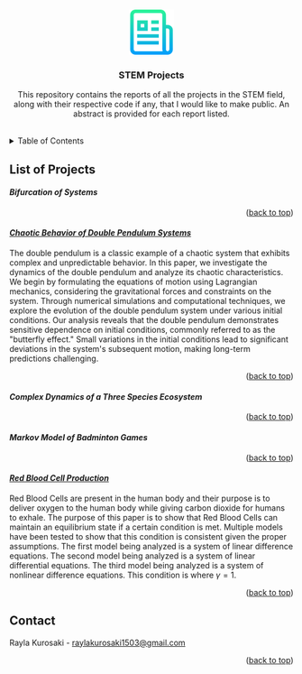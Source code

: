 <a name="readme-top"></a>



<!-- PROJECT LOGO -->
<br />
<div align="center">
<a href="https://github.com/rkp1503/STEM_Projects">
    <img src="images/logo.png" alt="Logo" width="80" height="auto">
</a>

<h3 align="center">STEM Projects</h3>

<p align="center">
    This repository contains the reports of all the projects in the STEM field, along with their respective code if any, that I would like to make public. An abstract is provided for each report listed.
    <br />
    <br />
</p>
</div>



<!-- TABLE OF CONTENTS -->
<details>
<summary>Table of Contents</summary>
<ol>
    <li>List of Projects
        <ul>
            <li><a href="#bifurcation-of-systems">Bifurcation of Systems</a></li>
            <li><a href="#chaotic-behavior-of-double-pendulum-systems">Chaotic Behavior of Double Pendulum Systems</a></li>
            <li><a href="#complex-dynamics-of-a-three-species-ecosystem">Complex Dynamics of a Three Species Ecosystem</a></li>
            <li><a href="#markov-model-of-badminton-games">Markov Model of Badminton Games</a></li>
            <li><a href="#red-blood-cell-production">Red Blood Cell Production</a></li>
        </ul>
    </li>
<!--     <li><a href="#roadmap">Roadmap</a></li> -->
<!--     <li><a href="#license">License</a></li> -->
    <li><a href="#contact">Contact</a></li>
</ol>
</details>



<!-- List of Projects -->
## List of Projects

<!-- Project_Title -->
<!-- #### _ Project_Title _

<p align="right">(<a href="#readme-top">back to top</a>)</p> -->

<!-- Bifurcation of Systems -->
#### _Bifurcation of Systems_

<p align="right">(<a href="#readme-top">back to top</a>)</p>

<!-- Exploring the Chaotic Behavior of the Double Pendulum System -->
#### [_Chaotic Behavior of Double Pendulum Systems_](https://github.com/rkp1503/Chaotic-Behavior-of-Double-Pendulum-Systems)

The double pendulum is a classic example of a chaotic system that exhibits complex and unpredictable behavior. In this paper, we investigate the dynamics of the double pendulum and analyze its chaotic characteristics. We begin by formulating the equations of motion using Lagrangian mechanics, considering the gravitational forces and constraints on the system. Through numerical simulations and computational techniques, we explore the evolution of the double pendulum system under various initial conditions. Our analysis reveals that the double pendulum demonstrates sensitive dependence on initial conditions, commonly referred to as the "butterfly effect." Small variations in the initial conditions lead to significant deviations in the system's subsequent motion, making long-term predictions challenging.

<p align="right">(<a href="#readme-top">back to top</a>)</p>

<!-- Complex Dynamics of a Three Species Ecosystem -->
#### _Complex Dynamics of a Three Species Ecosystem_

<p align="right">(<a href="#readme-top">back to top</a>)</p>

<!-- Markov Model of Badminton Games -->
#### _Markov Model of Badminton Games_

<p align="right">(<a href="#readme-top">back to top</a>)</p>

<!-- Red Blood Cell Production -->
#### [_Red Blood Cell Production_](https://github.com/rkp1503/Red-Blood-Cell-Production)

Red Blood Cells are present in the human body and their purpose is to deliver oxygen to the human body while giving carbon dioxide for humans to exhale. The purpose of this paper is to show that Red Blood Cells can maintain an equilibrium state if a certain condition is met. Multiple models have been tested to show that this condition is consistent given the proper assumptions. The first model being analyzed is a system of linear difference equations. The second model being analyzed is a system of linear differential equations. The third model being analyzed is a system of nonlinear difference equations. This condition is where $\gamma = 1$.

<p align="right">(<a href="#readme-top">back to top</a>)</p>



<!-- ROADMAP -->
<!-- ## Roadmap

- [ ] Red Blood Cell Production
    - [x] Report with code
    - [x] Code in python
    - [ ] Code in julia
- [ ] Chaotic Behavior of Double Pendulum Systems
    - [x] Report with code
    - [x] Code in python
    - [ ] Code in julia
- [ ] Bifurcation of Systems
    - [ ] Report with code
    - [ ] Code in python
- [ ] Complex Dynamics of a Three Species Ecosystem
    - [ ] Report with code
    - [ ] Code in python
    - [ ] Code in julia
- [ ] Markov Model of Badminton Games
    - [ ] Report with code
    - [ ] Code in python

<p align="right">(<a href="#readme-top">back to top</a>)</p> -->



<!-- License -->
<!-- ## License

This repository has two (2) different licenses. All the reports in this repository (pdf files) are protected under the [Creative Commons Attribution 4.0 International](LICENSE-CC-BY-4) license while all the code in this repository are protected under the [MIT](LICENSE-MIT) license. 

<p align="right">(<a href="#readme-top">back to top</a>)</p> -->



<!-- CONTACT -->
## Contact
Rayla Kurosaki - raylakurosaki1503@gmail.com

<!-- Project Link: [https://github.com/rkp1503/STEM_Projects](https://github.com/rkp1503/STEM_Projects) -->
<p align="right">(<a href="#readme-top">back to top</a>)</p>
